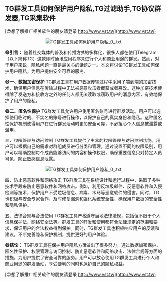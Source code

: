 ## **TG群发工具如何保护用户隐私,TG过滤助手,TG协议群发器,TG采集软件**

[😍想了解推广相关软件的朋友请登录 http://www.vst.tw](http://www.vst.tw)

 <center><img src="https://vst.tw/MP4/tuiguang/png/0.png" alt="TG群发工具如何保护用户隐私_0_.txt"></center>

**😄引言：**
随着社交媒体的普及和传播方式的多样化，很多人都在使用Telegram（以下简称TG）这款即时通讯应用程序来进行个人和商业用途的群发。然而，对于用户来说，隐私问题一直是最关心的话题之一。本文将讨论TG群发工具如何保护用户隐私，为用户提供安全可靠的服务。

**😄一、数据加密保护**
TG群发工具在用户数据传输过程中采用了端到端的加密技术，确保用户信息在传输过程中无法被恶意攻击者截获或者篡改。这种加密技术使得除了发送方和接收方之外的任何人都无法读取或窃取用户的消息内容，有效地保护了用户的隐私。

**😄二、匿名性保护**
TG群发工具允许用户使用匿名账号进行群发活动。用户可以选择使用临时的、不实名的账号进行操作，以保护自己的真实身份和隐私。这种匿名性保护机制使得用户在进行群发活动时更加安全可靠，不必担心个人信息被泄露或滥用。

三、权限管理与访问控制
TG群发工具提供了丰富的权限管理与访问控制功能，用户可以根据自己的需求对群组成员进行分类和管理。通过设置不同的权限级别，用户可以精确控制每个成员能够访问的内容和操作权限，确保重要信息只对特定人员可见，防止敏感信息泄露。

 <center><img src="https://vst.tw/MP4/tuiguang/png/1.png" alt="TG群发工具如何保护用户隐私_0_.txt"></center>

四、防止恶意软件和网络攻击
TG群发工具在系统设计和运行过程中，采取了多种技术手段来防止恶意软件和网络攻击。例如，利用反垃圾邮件、反恶意软件和入侵检测等技术，保护用户不受垃圾信息、病毒、木马等恶意软件的侵害。同时，TG也积极与安全专家合作，及时修复漏洞和强化系统安全性，确保用户数据的安全性和隐私保护。

五、法律合规与合法使用
TG群发工具严格遵守当地法律法规，包括但不限于个人信息保护法、网络安全法等。群发工具的开发和使用都符合法律规定的范围和要求，保证用户的合法权益得到保护。同时，TG群发工具也积极响应用户的反馈和建议，不断完善隐私保护机制，提供更好的用户体验。

**😄结论：**
TG群发工具在保护用户隐私方面做出了很多努力，通过数据加密保护、匿名性保护、权限管理与访问控制、防止恶意软件和网络攻击、法律合规等方面的措施，为用户提供了安全可靠的服务。用户可以放心使用TG群发工具进行个人和商业用途的群发活动，享受便利的同时也保护自己的隐私权益。

[😍想了解推广相关软件的朋友请登录 http://www.vst.tw](http://www.vst.tw)



